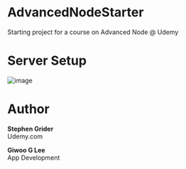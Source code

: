 # AdvancedNodeStarter

Starting project for a course on Advanced Node @ Udemy

# Server Setup

![image](https://user-images.githubusercontent.com/73807485/99351166-55f8fb80-28e3-11eb-9256-8c31a6c4e46c.png)

# Author

**Stephen Grider**  
Udemy.com

**Giwoo G Lee**  
App Development
